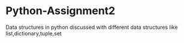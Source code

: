 # Python-Assignment2
Data structures in python
discussed with different data structures like list,dictionary,tuple,set
